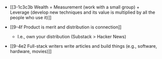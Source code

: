 - [[3-1c3c3b Wealth = Measurement (work with a small group) + Leverage (develop new techniques and its value is multiplied by all the people who use it)]]
- [[9-4f Product is merit and distribution is connection]]
	- I.e., own your distribution (Substack > Hacker News)

- [[9-4e2 Full-stack writers write articles and build things (e.g., software, hardware, movies)]]
